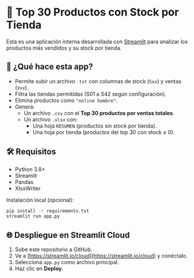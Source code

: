 # 🧮 Top 30 Productos con Stock por Tienda

Esta es una aplicación interna desarrollada con [Streamlit](https://streamlit.io) para analizar los productos más vendidos y su stock por tienda.

## 🚀 ¿Qué hace esta app?

- Permite subir un archivo `.txt` con columnas de stock (`Sxx`) y ventas (`Vxx`).
- Filtra las tiendas permitidas (S01 a S42 según configuración).
- Elimina productos como `"online hombre"`.
- Genera:
  - Un archivo `.csv` con el **Top 30 productos por ventas totales**.
  - Un archivo `.xlsx` con:
    - Una hoja `RESUMEN` (productos sin stock por tienda).
    - Una hoja por tienda (productos del top 30 con stock ≤ 0).

## 🛠 Requisitos

- Python 3.8+
- Streamlit
- Pandas
- XlsxWriter

Instalación local (opcional):

```bash
pip install -r requirements.txt
streamlit run app.py
```

## 🌐 Despliegue en Streamlit Cloud

1. Sube este repositorio a GitHub.
2. Ve a [https://streamlit.io/cloud](https://streamlit.io/cloud) y conéctalo.
3. Selecciona `app.py` como archivo principal.
4. Haz clic en **Deploy**.
